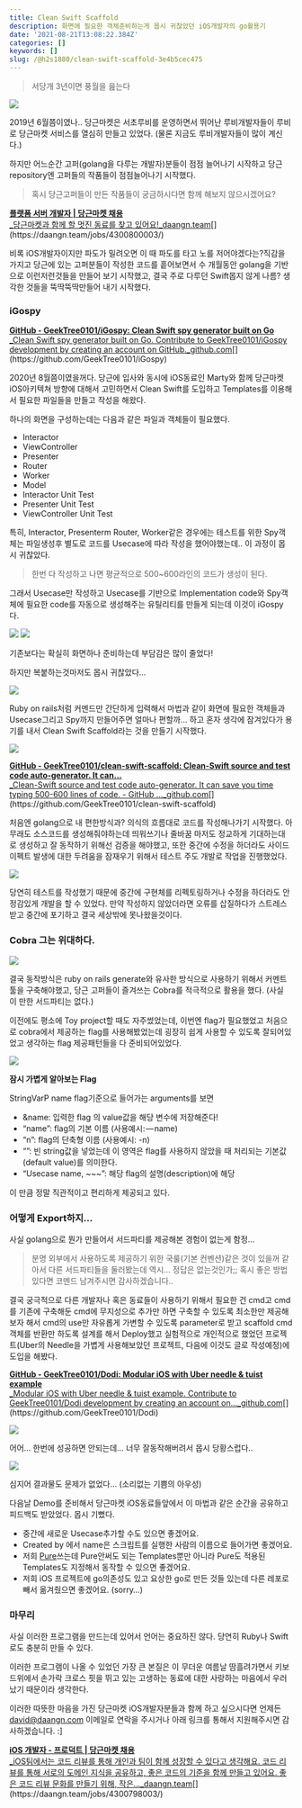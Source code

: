 ```yaml
---
title: Clean Swift Scaffold
description: 화면에 필요한 객체준비하는게 몹시 귀찮았던 iOS개발자의 go활용기
date: '2021-08-21T13:08:22.384Z'
categories: []
keywords: []
slug: /@h2s1880/clean-swift-scaffold-3e4b5cec475
---
```


> 서당개 3년이면 풍월을 읊는다

![](/images/blog/0__HbLR1Ytta__XzFphU.jpg)

2019년 6월쯤이였나.. 당근마켓은 서초루비를 운영하면서 뛰어난 루비개발자들이 루비로 당근마켓 서비스를 열심히 만들고 있었다. (물론 지금도 루비개발자들이 많이 계신다.)

하지만 어느순간 고퍼(golang을 다루는 개발자)분들이 점점 늘어나기 시작하고 당근 repository엔 고퍼들의 작품들이 점점늘어나기 시작했다.

> 혹시 당근고퍼들이 만든 작품들이 궁금하시다면 함께 해보지 않으시겠어요?

[**플랫폼 서버 개발자 | 당근마켓 채용**  
_당근마켓과 함께 할 멋진 동료를 찾고 있어요!_daangn.team](https://daangn.team/jobs/4300800003/ "https://daangn.team/jobs/4300800003/")[](https://daangn.team/jobs/4300800003/)

비록 iOS개발자이지만 파도가 밀려오면 이 때 파도를 타고 노를 저어야겠다는?직감을 가지고 당근에 있는 고퍼분들이 작성한 코드를 흩어보면서 수 개월동안 golang을 기반으로 이런저런것들을 만들어 보기 시작했고, 결국 주로 다루던 Swift몹지 않게 나름? 생각한 것들을 뚝딱뚝딱만들어 내기 시작했다.

### iGospy

[**GitHub - GeekTree0101/iGospy: Clean Swift spy generator built on Go**  
_Clean Swift spy generator built on Go. Contribute to GeekTree0101/iGospy development by creating an account on GitHub._github.com](https://github.com/GeekTree0101/iGospy "https://github.com/GeekTree0101/iGospy")[](https://github.com/GeekTree0101/iGospy)

2020년 8월쯤이였을꺼다. 당근에 입사와 동시에 iOS동료인 Marty와 함께 당근마켓 iOS아키텍쳐 방향에 대해서 고민하면서 Clean Swift를 도입하고 Templates를 이용해서 필요한 파일들을 만들고 작성을 해왔다.

하나의 화면을 구성하는데는 다음과 같은 파일과 객체들이 필요했다.

*   Interactor
*   ViewController
*   Presenter
*   Router
*   Worker
*   Model
*   Interactor Unit Test
*   Presenter Unit Test
*   ViewController Unit Test

특히, Interactor, Presenterm Router, Worker같은 경우에는 테스트를 위한 Spy객체는 파일생성후 별도로 코드를 Usecase에 따라 작성을 했어야했는데.. 이 과정이 몹시 귀찮았다.

> 한번 다 작성하고 나면 평균적으로 500~600라인의 코드가 생성이 된다.

그래서 Usecase만 작성하고 Usecase를 기반으로 Implementation code와 Spy객체에 필요한 code를 자동으로 생성해주는 유틸리티를 만들게 되는데 이것이 iGospy다.

![](/images/blog/1__9YW__r2G70sI0HS__ojPvC__w.png)
![](/images/blog/1__yRHBsq3pwxC4WPm387xFUQ.png)

기존보다는 확실히 화면하나 준비하는데 부담감은 많이 줄었다!

하지만 복붙하는것마저도 몹시 귀찮았다…

![](/images/blog/1__5sKgkpXFFZZo5ZTxbTPSaQ.png)

Ruby on rails처럼 커멘드만 간단하게 입력해서 마법과 같이 화면에 필요한 객체들과 Usecase그리고 Spy까지 만들어주면 얼마나 편할까… 하고 혼자 생각에 잠겨있다가 용기를 내서 Clean Swift Scaffold라는 것을 만들기 시작했다.

![](/images/blog/0__ievxWZjdjOeCoGVh.png)

[**GitHub - GeekTree0101/clean-swift-scaffold: Clean-Swift source and test code auto-generator. It can…**  
_Clean-Swift source and test code auto-generator. It can save you time typing 500-600 lines of code. - GitHub …_github.com](https://github.com/GeekTree0101/clean-swift-scaffold "https://github.com/GeekTree0101/clean-swift-scaffold")[](https://github.com/GeekTree0101/clean-swift-scaffold)

처음엔 golang으로 내 편한방식과? 의식의 흐름대로 코드를 작성해나가기 시작했다. 아무래도 소스코드를 생성해줘야하는데 띄워쓰기나 줄바꿈 마저도 정교하게 기대하는대로 생성하고 잘 동작하기 위해선 검증을 해야했고, 또한 중간에 수정을 하더라도 사이드이펙트 발생에 대한 두려움을 잠재우기 위해서 테스트 주도 개발로 작업을 진행했었다.

![](/images/blog/1__of____aeTcxWPo7EHYX60lVg.png)

당연히 테스트를 작성했기 때문에 중간에 구현체를 리펙토링하거나 수정을 하더라도 안정감있게 개발을 할 수 있었다. 만약 작성하지 않았더라면 오류를 삽질하다가 스트레스 받고 중간에 포기하고 결국 세상밖에 못나왔을것이다.

### Cobra 그는 위대하다.

![](/images/blog/0__o1zSmPhkzjfNl__yg.png)

결국 동작방식은 ruby on rails generate와 유사한 방식으로 사용하기 위해서 커멘트 툴을 구축해야했고, 당근 고퍼들이 즐겨쓰는 Cobra를 적극적으로 활용을 했다. (사실 이 만한 서드파티는 없다.)

이전에도 평소에 Toy project할 때도 자주썼었는데, 이번엔 flag가 필요했었고 처음으로 cobra에서 제공하는 flag를 사용해봤었는데 굉장히 쉽게 사용할 수 있도록 잘되어있었고 생각하는 flag 제공패턴들을 다 준비되어있었다.

![](/images/blog/1__7805dVpJz2W8fav0ErVkSw.png)

**잠시 가볍게 알아보는 Flag**

StringVarP name flag기준으로 들어가는 arguments를 보면

*   &name: 입력한 flag 의 value값을 해당 변수에 저장해준다!
*   “name”: flag의 기본 이름 (사용예시: — name)
*   “n”: flag의 단축형 이름 (사용예시: -n)
*   “”: 빈 string값을 넣었는데 이 영역은 flag를 사용하지 않았을 때 처리되는 기본값(default value)를 의미한다.
*   “Usecase name, ~~~”: 해당 flag의 설명(description)에 해당

이 만큼 정말 직관적이고 편리하게 제공되고 있다.

### 어떻게 Export하지…

사실 golang으로 뭔가 만들어서 서드파티를 제공해본 경험이 없는게 함정…

> 분명 외부에서 사용하도록 제공하기 위한 국룰(기본 컨벤션)같은 것이 있을꺼 같아서 다른 서드파티들을 둘러봤는데 역시… 정답은 없는것인가;; 혹시 좋은 방법있다면 코멘드 남겨주시면 감사하겠습니다..

결국 궁극적으로 다른 개발자나 혹은 동료들이 사용하기 위해서 필요한 건 cmd고 cmd를 기존에 구축해둔 cmd에 무지성으로 추가만 하면 구축할 수 있도록 최소한만 제공해보자 해서 cmd의 use만 자유롭게 가변할 수 있도록 parameter로 받고 scaffold cmd객체를 반환만 하도록 설계를 해서 Deploy했고 실험적으로 개인적으로 했었던 프로젝트(Uber의 Needle을 가볍게 사용해보았던 프로젝트, 다음에 이것도 글로 작성예정)에 도입을 해봤다.

[**GitHub - GeekTree0101/Dodi: Modular iOS with Uber needle & tuist example**  
_Modular iOS with Uber needle & tuist example. Contribute to GeekTree0101/Dodi development by creating an account on…_github.com](https://github.com/GeekTree0101/Dodi "https://github.com/GeekTree0101/Dodi")[](https://github.com/GeekTree0101/Dodi)

![](/images/blog/0__werKZWhFCEK__z8BL.jpg)

어어… 한번에 성공하면 안되는데… 너무 잘동작해버려서 몹시 당황스럽다..

![](/images/blog/0__vTQubwdkTqFxEtT0.png)

심지어 결과물도 문제가 없었다… (소리없는 기쁨의 아우성)

다음날 Demo를 준비해서 당근마켓 iOS동료들앞에서 이 마법과 같은 순간을 공유하고 피드백도 받았었다. 몹시 기뻤다.

*   중간에 새로운 Usecase추가할 수도 있으면 좋겠어요.
*   Created by <name> 에서 name은 스크립트를 실행한 사람의 이름으로 들어가면 좋겠어요.
*   저희 [Pure](https://github.com/devxoul/Pure)쓰는데 Pure안써도 되는 Templates뿐만 아니라 Pure도 적용된 Templates도 지정해서 동작할 수 있으면 좋겠어요.
*   저희 iOS 프로젝트에 go의존성도 있고 요상한 go로 만든 것들 있는데 다른 레포로 빼서 옮겨줬으면 좋겠어요. (sorry…)

### 마무리

사실 이러한 프로그램을 만드는데 있어서 언어는 중요하진 않다. 당연히 Ruby나 Swift로도 충분히 만들 수 있다.

이러한 프로그램이 나올 수 있었던 가장 큰 본질은 이 무더운 여름날 땀흘려가면서 키보드위에서 손가락 크로스 핏을 뛰고 있는 고생하는 동료에 대한 사랑하는 마음에서 우러났기 때문이라 생각한다.

이러한 따뜻한 마음을 가진 당근마켓 iOS개발자분들과 함께 하고 싶으시다면 언제든 david@daangn.com 이메일로 연락을 주시거나 아래 링크를 통해서 지원해주시면 감사하겠습니다. :\]

[**iOS 개발자 - 프로덕트 | 당근마켓 채용**  
_iOS팀에서는 코드 리뷰를 통해 개인과 팀이 함께 성장할 수 있다고 생각해요. 코드 리뷰를 통해 서로의 도메인 지식을 공유하고, 좋은 코드의 기준을 함께 만들고 있어요. 좋은 코드 리뷰 문화를 만들기 위해, 작은…_daangn.team](https://daangn.team/jobs/4300798003/ "https://daangn.team/jobs/4300798003/")[](https://daangn.team/jobs/4300798003/)